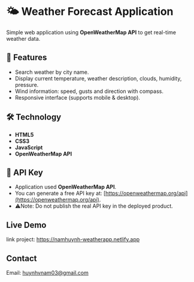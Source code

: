 # 🌤️ Weather Forecast Application

Simple web application using **OpenWeatherMap API** to get real-time weather data.

## 🚀 Features
- Search weather by city name.
- Display current temperature, weather description, clouds, humidity, pressure.
- Wind information: speed, gusts and direction with compass.
- Responsive interface (supports mobile & desktop).

## 🛠️ Technology
- **HTML5**
- **CSS3**
- **JavaScript**
- **OpenWeatherMap API**

## 🔑 API Key
- Application used **OpenWeatherMap API**.  
- You can generate a free API key at: [https://openweathermap.org/api](https://openweathermap.org/api).  
- ⚠️Note: Do not publish the real API key in the deployed product.

## Live Demo
link project: https://namhuynh-weatherapp.netlify.app

## Contact
Email: huynhvnam03@gmail.com
